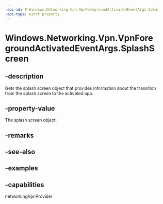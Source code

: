```yaml
---
-api-id: P:Windows.Networking.Vpn.VpnForegroundActivatedEventArgs.SplashScreen
-api-type: winrt property
---
```


# Windows.Networking.Vpn.VpnForegroundActivatedEventArgs.SplashScreen

<!--
public Windows.ApplicationModel.Activation.SplashScreen SplashScreen { get; }
-->

## -description

Gets the splash screen object that provides information about the transition from the splash screen to the activated app.

## -property-value

The splash screen object.

## -remarks

## -see-also

## -examples

## -capabilities
networkingVpnProvider
